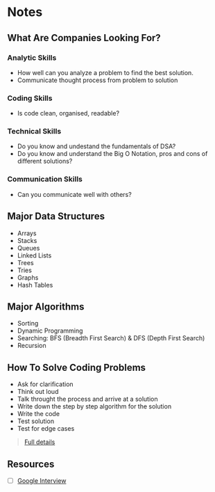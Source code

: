 # Notes

## What Are Companies Looking For?

### Analytic Skills

- How well can you analyze a problem to find the best solution.
- Communicate thought process from problem to solution

### Coding Skills

- Is code clean, organised, readable?

### Technical Skills

- Do you know and undestand the fundamentals of DSA?
- Do you know and understand the Big O Notation, pros and cons of different solutions?

### Communication Skills

- Can you communicate well with others?

## Major Data Structures

- Arrays
- Stacks
- Queues
- Linked Lists
- Trees
- Tries
- Graphs
- Hash Tables

## Major Algorithms

- Sorting
- Dynamic Programming
- Searching: BFS (Breadth First Search) & DFS (Depth First Search)
- Recursion

## How To Solve Coding Problems

- Ask for clarification
- Think out loud
- Talk throught the process and arrive at a solution
- Write down the step by step algorithm for the solution
- Write the code
- Test solution
- Test for edge cases

> [Full details](/resources/how-to-solve-coding-problems/cheatsheet.pdf)

## Resources

- [ ] [Google Interview](https://www.youtube.com/watch?v=XKu_SEDAykw)
